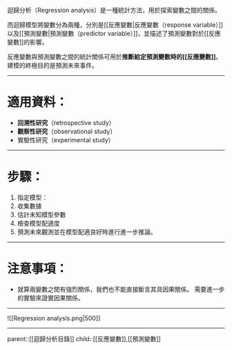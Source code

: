迴歸分析（Regression analysis）是一種統計方法，用於探索變數之間的關係。

而迴歸模型將變數分為兩種，分別是[[反應變數|反應變數（response variable）]]以及[[預測變數|預測變數（predictor variable）]]，並描述了預測變數對於[[反應變數]]的影響。

反應變數與預測變數之間的統計關係可用於**推斷給定預測變數時的[[反應變數]]**。
建模的終極目的是預測未來事件。
- - -
# 適用資料：
- **回溯性研究**（retrospective study）
- **觀察性研究**（observational study）
- 實驗性研究（experimental study）
- - -
# 步驟：
1. 指定模型：
2. 收集數據
3. 估計未知模型參數
4. 檢查模型配適度
5. 預測未來觀測並在模型配適良好時進行進一步推論。
- - -
# 注意事項：
- 就算兩變數之間有強烈關係，我們也不能直接斷言其具因果關係。
需要進一步的實驗來證實因果關係。
- - -
![[Regression analysis.png|500]]
- - -
parent::[[迴歸分析目錄]]
child::[[反應變數]],[[預測變數]]